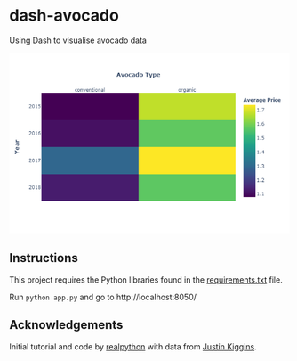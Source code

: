 # dash-avocado
 Using Dash to visualise avocado data

![png](assets/dashboard.png)

## Instructions

This project requires the Python libraries found in the [requirements.txt](requirements.txt) file.

Run `python app.py` and go to http://localhost:8050/


 ## Acknowledgements

 Initial tutorial and code by [realpython](https://realpython.com/python-dash/) with data from [Justin Kiggins](https://www.kaggle.com/neuromusic/avocado-prices).
